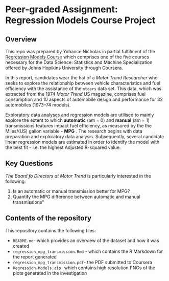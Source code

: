 # Peer-graded Assignment: Regression Models Course Project

## Overview
This repo was prepared by Yohance Nicholas in partial fulfilment of the [Regression Models Course](https://www.coursera.org/learn/regression-models/home/welcome) which comprises one of the five courses necessary for the Data Science: Statistics and Machine Specialization offered by Johns Hopikins University through Coursera. 

In this report, candidates wear the hat of a *Motor Trend Researcher* who seeks to explore the relationship between vehicle characteristics and fuel efficiency with the assistance of the `mtcars` data set.     This data, which was extracted from the 1974 *Motor Trend* US magazine, comprises fuel consumption and 10 aspects of automobile design and performance for 32 automobiles (1973–74 models). 

Exploratory data analyses and regression models are utilised to mainly explore the extent to which  **automatic** (am = 0) and **manual** (am = 1) transmissions features impact fuel efficiency, as measured by the the Miles/(US) gallon variable - **MPG** .   The research begins with data preparation and exploratory data analysis. Subsequently, several candidate linear regression models are estimated in order to identify the model with the best fit - i.e. the highest Adjusted R-squared value. 

## Key Questions
*The Board fo Directors at Motor Trend* is particularly interested in the following:

1. Is an automatic or manual transmission better for MPG? 
2. Quantify the MPG difference between automatic and manual transmissions"

## Contents of the repository
This repository contains the following files:

- `README.md`- which provides an overview of the dataset and how it was created
- `regression_mpg_transmission.Rmd` - which contains the R Markdown for the report generated
- `regression_mpg_transmission.pdf`- the PDF submitted to Coursera 
- `Regression-Models.zip`- which contains high resolution PNGs of the plots generated in the investigation
